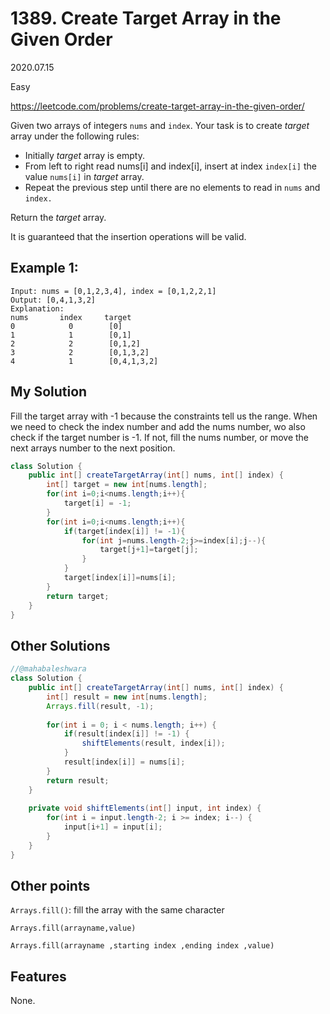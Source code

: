 # 1389. Create Target Array in the Given Order

2020.07.15

Easy

https://leetcode.com/problems/create-target-array-in-the-given-order/

Given two arrays of integers `nums` and `index`. Your task is to create *target* array under the following rules:

- Initially *target* array is empty.
- From left to right read nums[i] and index[i], insert at index `index[i]` the value `nums[i]` in *target* array.
- Repeat the previous step until there are no elements to read in `nums` and `index.`

Return the *target* array.

It is guaranteed that the insertion operations will be valid.

## Example 1:

```
Input: nums = [0,1,2,3,4], index = [0,1,2,2,1]
Output: [0,4,1,3,2]
Explanation:
nums       index     target
0            0        [0]
1            1        [0,1]
2            2        [0,1,2]
3            2        [0,1,3,2]
4            1        [0,4,1,3,2]
```

## My Solution

Fill the target array with -1 because the constraints tell us the range. When we need to check the index number and add the nums number, wo also check if the target number is -1. If not, fill the nums number, or move the next arrays number to the next position.

```java
class Solution {
    public int[] createTargetArray(int[] nums, int[] index) {
        int[] target = new int[nums.length];
        for(int i=0;i<nums.length;i++){
            target[i] = -1;
        }
        for(int i=0;i<nums.length;i++){
            if(target[index[i]] != -1){
                for(int j=nums.length-2;j>=index[i];j--){
                    target[j+1]=target[j];
                }
            }
            target[index[i]]=nums[i];
        }
        return target;
    }
}
```

## Other Solutions

```java
//@mahabaleshwara
class Solution {
    public int[] createTargetArray(int[] nums, int[] index) {
        int[] result = new int[nums.length];
        Arrays.fill(result, -1);
        
        for(int i = 0; i < nums.length; i++) {
            if(result[index[i]] != -1) {
                shiftElements(result, index[i]);
            }
            result[index[i]] = nums[i];
        }
        return result;
    }
    
    private void shiftElements(int[] input, int index) {
        for(int i = input.length-2; i >= index; i--) {
            input[i+1] = input[i];
        }
    }
}
```

## Other points

`Arrays.fill()`: fill the array with the same character 

`Arrays.fill(arrayname,value)`

`Arrays.fill(arrayname ,starting index ,ending index ,value) `

## Features

None.